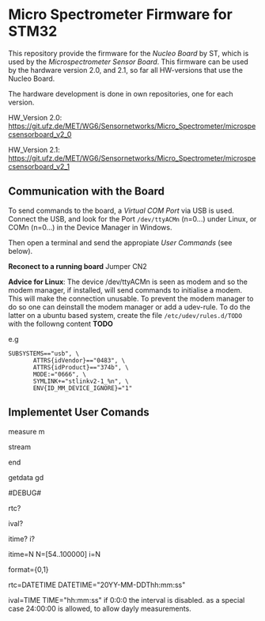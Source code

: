 Micro Spectrometer Firmware for STM32
=====================================

This repository provide the firmware for the *Nucleo Board* by ST, 
which is used by the *Microspectrometer Sensor Board*. This firmware can 
be used by the hardware version 2.0, and 2.1, so far all HW-versions that use
the Nucleo Board.

The hardware development is done in own repositories, one for each version.

HW_Version 2.0:
https://git.ufz.de/MET/WG6/Sensornetworks/Micro_Spectrometer/microspecsensorboard_v2_0

HW_Version 2.1:
https://git.ufz.de/MET/WG6/Sensornetworks/Micro_Spectrometer/microspecsensorboard_v2_1

Communication with the Board
----------------------------
To send commands to the board, a *Virtual COM Port* via USB is used.
Connect the USB, and look for the Port `/dev/ttyACMn` (n=0...) under Linux,
or COMn (n=0...) in the Device Manager in Windows. 

Then open a terminal and send the appropiate *User Commands* (see below).

**Reconect to a running board**
Jumper CN2

**Advice for Linux**:
The device /dev/ttyACMn is seen as modem and so the modem manager, if installed,
will send commands to initialise a modem. This will make the connection unusable.
To prevent the modem manager to do so one can deinstall the modem manager or add
a udev-rule. To do the latter on a ubuntu based system, 
create the file `/etc/udev/rules.d/TODO` with the followng content **TODO**

e.g 	
	
	SUBSYSTEMS=="usb", \
		   ATTRS{idVendor}=="0483", \
		   ATTRS{idProduct}=="374b", \
		   MODE:="0666", \
		   SYMLINK+="stlinkv2-1_%n", \
		   ENV{ID_MM_DEVICE_IGNORE}="1"


Implementet User Comands
------------------------

measure
m

stream

end

getdata
gd

#DEBUG#

rtc?

ival?

itime?
i?

itime=N N=[54..100000]
i=N

format={0,1}

rtc=DATETIME
DATETIME="20YY-MM-DDThh:mm:ss"

ival=TIME
TIME="hh:mm:ss"
if 0:0:0 the interval is disabled.
as a special case 24:00:00 is allowed, to allow dayly measurements.





